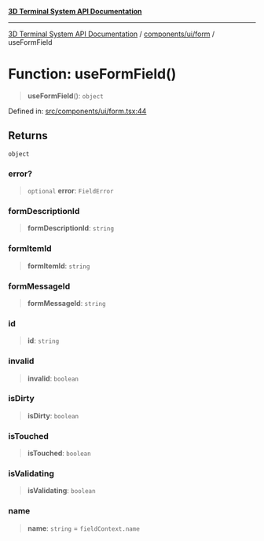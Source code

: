 [**3D Terminal System API Documentation**](../../../../README.md)

***

[3D Terminal System API Documentation](../../../../README.md) / [components/ui/form](../README.md) / useFormField

# Function: useFormField()

> **useFormField**(): `object`

Defined in: [src/components/ui/form.tsx:44](https://github.com/Dicommunitas/ThreeJS_Terminal_3D2/blob/3ee0fc36a3337518d3717231e10fb625cedcf942/src/components/ui/form.tsx#L44)

## Returns

`object`

### error?

> `optional` **error**: `FieldError`

### formDescriptionId

> **formDescriptionId**: `string`

### formItemId

> **formItemId**: `string`

### formMessageId

> **formMessageId**: `string`

### id

> **id**: `string`

### invalid

> **invalid**: `boolean`

### isDirty

> **isDirty**: `boolean`

### isTouched

> **isTouched**: `boolean`

### isValidating

> **isValidating**: `boolean`

### name

> **name**: `string` = `fieldContext.name`
